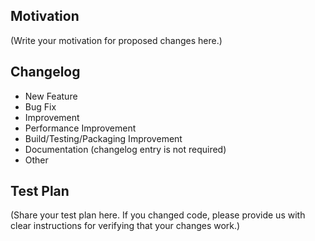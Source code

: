 <!--
Thank you for sending a PR. Thank you for spending time to help improve the FuseQuery project.
-->

## Motivation

(Write your motivation for proposed changes here.)

## Changelog

- New Feature
- Bug Fix
- Improvement
- Performance Improvement
- Build/Testing/Packaging Improvement
- Documentation (changelog entry is not required)
- Other

## Test Plan

(Share your test plan here. If you changed code, please provide us with clear instructions for verifying that your changes work.)